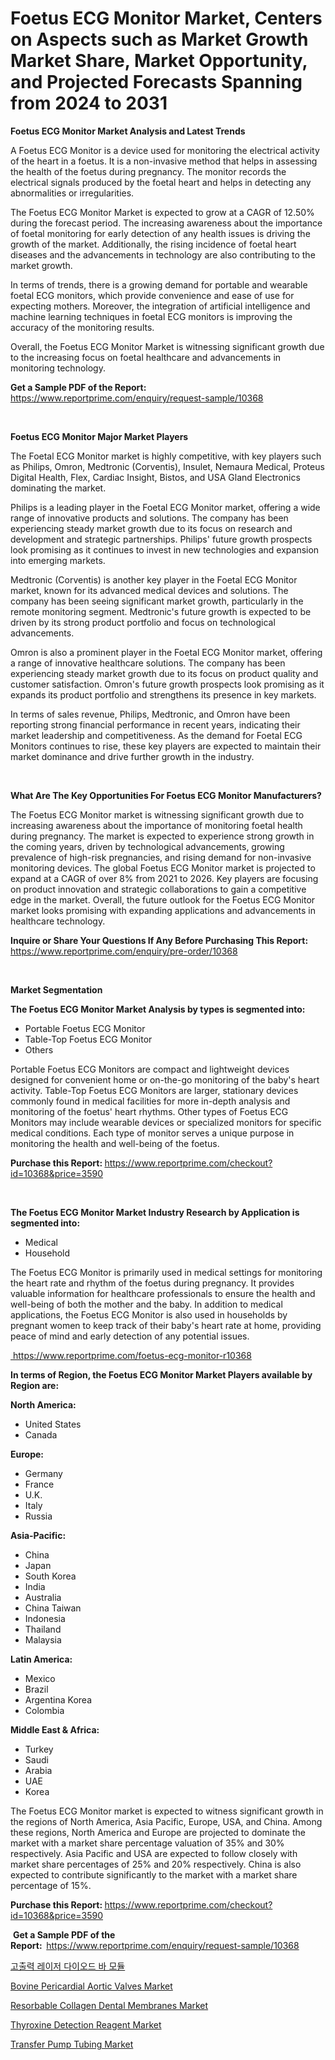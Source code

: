 <p><h1>Foetus ECG Monitor Market, Centers on Aspects such as Market Growth Market Share, Market Opportunity, and Projected Forecasts Spanning from 2024 to 2031</h1></p><p><strong>Foetus ECG Monitor Market Analysis and Latest Trends</strong></p>
<p><p>A Foetus ECG Monitor is a device used for monitoring the electrical activity of the heart in a foetus. It is a non-invasive method that helps in assessing the health of the foetus during pregnancy. The monitor records the electrical signals produced by the foetal heart and helps in detecting any abnormalities or irregularities.</p><p>The Foetus ECG Monitor Market is expected to grow at a CAGR of 12.50% during the forecast period. The increasing awareness about the importance of foetal monitoring for early detection of any health issues is driving the growth of the market. Additionally, the rising incidence of foetal heart diseases and the advancements in technology are also contributing to the market growth.</p><p>In terms of trends, there is a growing demand for portable and wearable foetal ECG monitors, which provide convenience and ease of use for expecting mothers. Moreover, the integration of artificial intelligence and machine learning techniques in foetal ECG monitors is improving the accuracy of the monitoring results.</p><p>Overall, the Foetus ECG Monitor Market is witnessing significant growth due to the increasing focus on foetal healthcare and advancements in monitoring technology.</p></p>
<p><strong>Get a Sample PDF of the Report:&nbsp;</strong> <a href="https://www.reportprime.com/enquiry/request-sample/10368">https://www.reportprime.com/enquiry/request-sample/10368</a></p>
<p>&nbsp;</p>
<p><strong>Foetus ECG Monitor Major Market Players</strong></p>
<p><p>The Foetal ECG Monitor market is highly competitive, with key players such as Philips, Omron, Medtronic (Corventis), Insulet, Nemaura Medical, Proteus Digital Health, Flex, Cardiac Insight, Bistos, and USA Gland Electronics dominating the market. </p><p>Philips is a leading player in the Foetal ECG Monitor market, offering a wide range of innovative products and solutions. The company has been experiencing steady market growth due to its focus on research and development and strategic partnerships. Philips' future growth prospects look promising as it continues to invest in new technologies and expansion into emerging markets.</p><p>Medtronic (Corventis) is another key player in the Foetal ECG Monitor market, known for its advanced medical devices and solutions. The company has been seeing significant market growth, particularly in the remote monitoring segment. Medtronic's future growth is expected to be driven by its strong product portfolio and focus on technological advancements.</p><p>Omron is also a prominent player in the Foetal ECG Monitor market, offering a range of innovative healthcare solutions. The company has been experiencing steady market growth due to its focus on product quality and customer satisfaction. Omron's future growth prospects look promising as it expands its product portfolio and strengthens its presence in key markets.</p><p>In terms of sales revenue, Philips, Medtronic, and Omron have been reporting strong financial performance in recent years, indicating their market leadership and competitiveness. As the demand for Foetal ECG Monitors continues to rise, these key players are expected to maintain their market dominance and drive further growth in the industry.</p></p>
<p>&nbsp;</p>
<p><strong>What Are The Key Opportunities For Foetus ECG Monitor Manufacturers?</strong></p>
<p><p>The Foetus ECG Monitor market is witnessing significant growth due to increasing awareness about the importance of monitoring foetal health during pregnancy. The market is expected to experience strong growth in the coming years, driven by technological advancements, growing prevalence of high-risk pregnancies, and rising demand for non-invasive monitoring devices. The global Foetus ECG Monitor market is projected to expand at a CAGR of over 8% from 2021 to 2026. Key players are focusing on product innovation and strategic collaborations to gain a competitive edge in the market. Overall, the future outlook for the Foetus ECG Monitor market looks promising with expanding applications and advancements in healthcare technology.</p></p>
<p><strong>Inquire or Share Your Questions If Any Before Purchasing This Report:</strong> <a href="https://www.reportprime.com/enquiry/pre-order/10368">https://www.reportprime.com/enquiry/pre-order/10368</a></p>
<p>&nbsp;</p>
<p><strong>Market Segmentation</strong></p>
<p><strong>The Foetus ECG Monitor Market Analysis by types is segmented into:</strong></p>
<p><ul><li>Portable Foetus ECG Monitor</li><li>Table-Top Foetus ECG Monitor</li><li>Others</li></ul></p>
<p><p>Portable Foetus ECG Monitors are compact and lightweight devices designed for convenient home or on-the-go monitoring of the baby's heart activity. Table-Top Foetus ECG Monitors are larger, stationary devices commonly found in medical facilities for more in-depth analysis and monitoring of the foetus' heart rhythms. Other types of Foetus ECG Monitors may include wearable devices or specialized monitors for specific medical conditions. Each type of monitor serves a unique purpose in monitoring the health and well-being of the foetus.</p></p>
<p><strong>Purchase this Report:&nbsp;</strong><a href="https://www.reportprime.com/checkout?id=10368&price=3590">https://www.reportprime.com/checkout?id=10368&price=3590</a></p>
<p>&nbsp;</p>
<p><strong>The Foetus ECG Monitor Market Industry Research by Application is segmented into:</strong></p>
<p><ul><li>Medical</li><li>Household</li></ul></p>
<p><p>The Foetus ECG Monitor is primarily used in medical settings for monitoring the heart rate and rhythm of the foetus during pregnancy. It provides valuable information for healthcare professionals to ensure the health and well-being of both the mother and the baby. In addition to medical applications, the Foetus ECG Monitor is also used in households by pregnant women to keep track of their baby's heart rate at home, providing peace of mind and early detection of any potential issues.</p></p>
<p><a href="https://www.reportprime.com/foetus-ecg-monitor-r10368">&nbsp;https://www.reportprime.com/foetus-ecg-monitor-r10368</a></p>
<p><strong>In terms of Region, the Foetus ECG Monitor Market Players available by Region are:</strong></p>
<p>
    <p> <strong> North America: </strong>
        <ul>
            <li>United States</li>
            <li>Canada</li>
        </ul>
        </p> 
    <p> <strong> Europe: </strong>
        <ul>
            <li>Germany</li>
            <li>France</li>
            <li>U.K.</li>
            <li>Italy</li>
            <li>Russia</li>
        </ul>
        </p> 
    <p> <strong> Asia-Pacific: </strong>
        <ul>
            <li>China</li>
            <li>Japan</li>
            <li>South Korea</li>
            <li>India</li>
            <li>Australia</li>
            <li>China Taiwan</li>
            <li>Indonesia</li>
            <li>Thailand</li>
            <li>Malaysia</li>
        </ul>
        </p> 
    <p> <strong> Latin America: </strong>
        <ul>
            <li>Mexico</li>
            <li>Brazil</li>
            <li>Argentina Korea</li>
            <li>Colombia</li>
        </ul>
        </p> 
    <p> <strong> Middle East & Africa: </strong>
        <ul>
            <li>Turkey</li>
            <li>Saudi</li>
            <li>Arabia</li>
            <li>UAE</li>
            <li>Korea</li>
        </ul>
    </p>
    </p>
<p><p>The Foetus ECG Monitor market is expected to witness significant growth in the regions of North America, Asia Pacific, Europe, USA, and China. Among these regions, North America and Europe are projected to dominate the market with a market share percentage valuation of 35% and 30% respectively. Asia Pacific and USA are expected to follow closely with market share percentages of 25% and 20% respectively. China is also expected to contribute significantly to the market with a market share percentage of 15%.</p></p>
<p><strong>Purchase this Report: </strong><a href="https://www.reportprime.com/checkout?id=10368&price=3590">https://www.reportprime.com/checkout?id=10368&price=3590</a></p>
<p>&nbsp;<strong>Get a Sample PDF of the Report:&nbsp;&nbsp;</strong><a href="https://www.reportprime.com/enquiry/request-sample/10368">https://www.reportprime.com/enquiry/request-sample/10368</a></p>
<p><strong></strong></p>
<p><p><a href="https://github.com/mpodehpw07370073/Market-Research-Report-List-4/blob/main/5184477106687.md">고출력 레이저 다이오드 바 모듈</a></p><p><a href="https://medium.com/@othaleffler24/global-bovine-pericardial-aortic-valves-market-size-is-expected-to-reach-at-a-cagr-of-8-7-280dc88c0c80">Bovine Pericardial Aortic Valves Market</a></p><p><a href="https://github.com/AKSHATREPORTPRIME/Market-Research-Report-List-6/blob/main/resorbable-collagen-dental-membranes-market.md">Resorbable Collagen Dental Membranes Market</a></p><p><a href="https://medium.com/@joanne.alsop6545/thyroxine-detection-reagent-market-emerging-trends-and-future-prospects-for-period-from-2024-to-90ce024877e5">Thyroxine Detection Reagent Market</a></p><p><a href="https://medium.com/@adribbs56546/transfer-pump-tubing-market-a-global-and-regional-analysis-2024-2031-3b1ee4860091">Transfer Pump Tubing Market</a></p></p>